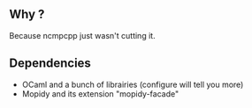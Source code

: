 ## Why ?

Because ncmpcpp just wasn't cutting it.

## Dependencies

- OCaml and a bunch of librairies (configure will tell you more)
- Mopidy and its extension "mopidy-facade"
